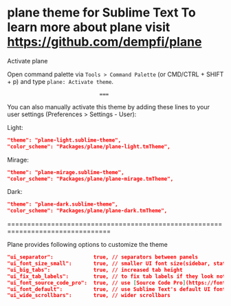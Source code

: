 **plane theme for Sublime Text**
To learn more about plane visit https://github.com/dempfi/plane
===============================================================================

Activate plane

Open command palette via `Tools > Command Palette` (or CMD/CTRL + SHIFT + p)
and type `plane: Activate theme`.

                                  ===

You can also manually activate this theme by adding these lines to your user
settings (Preferences > Settings - User):

Light:
```json
"theme": "plane-light.sublime-theme",
"color_scheme": "Packages/plane/plane-light.tmTheme",
```

Mirage:
```json
"theme": "plane-mirage.sublime-theme",
"color_scheme": "Packages/plane/plane-mirage.tmTheme",
```

Dark:
```json
"theme": "plane-dark.sublime-theme",
"color_scheme": "Packages/plane/plane-dark.tmTheme",
```

================================================================================

Plane provides following options to customize the theme

```json
"ui_separator":             true, // separators between panels
"ui_font_size_small":       true, // smaller UI font size(sidebar, statusbar etc)
"ui_big_tabs":              true, // increased tab height
"ui_fix_tab_labels":        true, // to fix tab labels if they look not right
"ui_font_source_code_pro":  true, // use [Source Code Pro](https://fonts.google.com/specimen/Source+Code+Pro) for UI
"ui_font_default":          true, // use Sublime Text's default UI font
"ui_wide_scrollbars":       true, // wider scrollbars
```
